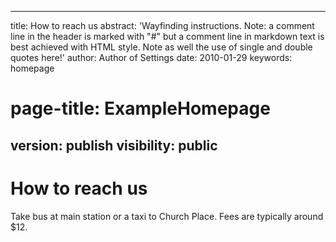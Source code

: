 
---
title: How to reach us 
abstract: 'Wayfinding instructions.
    Note: a comment line in the header is marked with "#" but a comment line in markdown text is best achieved with HTML style. Note as well the use of single and double quotes here!'
author: Author of Settings
date: 2010-01-29
keywords: homepage
# page-title: ExampleHomepage 
version: publish
visibility: public
---
 
# How to reach us

Take bus at main station or a taxi to Church Place. Fees are typically around $12.

